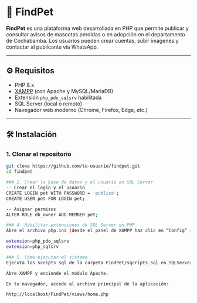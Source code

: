 # 🐾 FindPet  

**FindPet** es una plataforma web desarrollada en PHP que permite publicar y consultar avisos de mascotas perdidas o en adopción en el departamento de Cochabamba. Los usuarios pueden crear cuentas, subir imágenes y contactar al publicante vía WhatsApp.  

---

## ⚙️ Requisitos  

- PHP 8.x  
- [XAMPP](https://www.apachefriends.org/es/index.html) (con Apache y MySQL/MariaDB)  
- Extensión `php_pdo_sqlsrv` habilitada  
- SQL Server (local o remoto)  
- Navegador web moderno (Chrome, Firefox, Edge, etc.)  

---

## 🛠️ Instalación  

### 1. Clonar el repositorio  
```bash
git clone https://github.com/tu-usuario/findpet.git
cd findpet

### 2. Crear la base de datos y el usuario en SQL Server
-- Crear el login y el usuario
CREATE LOGIN pet WITH PASSWORD = 'publica';
CREATE USER pet FOR LOGIN pet;

-- Asignar permisos
ALTER ROLE db_owner ADD MEMBER pet;

### 4. Habilitar extensiones de SQL Server en PHP
Abre el archivo php.ini (desde el panel de XAMPP haz clic en “Config” > “php.ini”) y asegúrate de descomentar las siguientes líneas (quita el ; si lo tiene):

extension=php_pdo_sqlsrv
extension=php_sqlsrv

### 5. Cómo ejecutar el sistema
Ejecuta los scripts sql de la carpeta FindPet/sqcripts_sql en SQLServer

Abre XAMPP y enciende el módulo Apache.

En tu navegador, accede al archivo principal de la aplicación:

http://localhost/FindPet/views/home.php